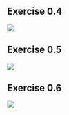 ## Exercise 0.4
[![](https://mermaid.ink/img/pako:eNqtU1Fv0zAQ_iuHeU2TJu26NkJ9gTGEGJvUigcwQm58SbwldrCdrVXV_845LX0aIKTlwYq-O3_f3ee7PSuMRJYzhz971AW-U6KyouV6Y82TQztaLul8RJvDh_X6Du5uV2uove9cniTO91KhiwsX19g4pR9UXKoEt6LtGhRdl2h8-qGNR66PLCPiOzEHwptPo6D_R7Xrq_8SIyH3rFIrlKaL7oWEBrr7v0iFGNehHjCUAOfo6QecF9Y7wC0WvVe6gns3OAG-Fh7ebGyyBBuexFHWx9XtZ5DCCyitaeEoGgRepJlATAUb_Ww73-I4jvacxkR71J6znLNrYyRoVdX-FWcRZ8SAQyAbZ9koTUfjbJ3O8-kiH1_E08n8K2eH7_8w5OgEOjIAAR9JCmqhZUOhkx2DMxa1ROtgeGrwBqRyXSN2LGItWvJe0izvuQbgjJjaUBeECu0DZwGOTvgXYZXYNDQvlLCnlM6qVtjdGrf-rWmMPV58_X74OIMD1wdSEb03q50uWO5tjxHru9D9aWtYXorGndErqbyxZ7Axgmpn-Z75XRd2rlLOEyVZW6oq4L1tCP79dCEcV8rX_SYuTJs4JWuamvpxMUtm2WwusgnOLifiYjKRxSZdzMtsmpbycpxmgh0OEcNB_-a44MOeH34BNXdf6w?type=png)](https://mermaid.live/edit#pako:eNqtU1Fv0zAQ_iuHeU2TJu26NkJ9gTGEGJvUigcwQm58SbwldrCdrVXV_845LX0aIKTlwYq-O3_f3ee7PSuMRJYzhz971AW-U6KyouV6Y82TQztaLul8RJvDh_X6Du5uV2uove9cniTO91KhiwsX19g4pR9UXKoEt6LtGhRdl2h8-qGNR66PLCPiOzEHwptPo6D_R7Xrq_8SIyH3rFIrlKaL7oWEBrr7v0iFGNehHjCUAOfo6QecF9Y7wC0WvVe6gns3OAG-Fh7ebGyyBBuexFHWx9XtZ5DCCyitaeEoGgRepJlATAUb_Ww73-I4jvacxkR71J6znLNrYyRoVdX-FWcRZ8SAQyAbZ9koTUfjbJ3O8-kiH1_E08n8K2eH7_8w5OgEOjIAAR9JCmqhZUOhkx2DMxa1ROtgeGrwBqRyXSN2LGItWvJe0izvuQbgjJjaUBeECu0DZwGOTvgXYZXYNDQvlLCnlM6qVtjdGrf-rWmMPV58_X74OIMD1wdSEb03q50uWO5tjxHru9D9aWtYXorGndErqbyxZ7Axgmpn-Z75XRd2rlLOEyVZW6oq4L1tCP79dCEcV8rX_SYuTJs4JWuamvpxMUtm2WwusgnOLifiYjKRxSZdzMtsmpbycpxmgh0OEcNB_-a44MOeH34BNXdf6w)

## Exercise 0.5
[![](https://mermaid.ink/img/pako:eNqtU8GO0zAQ_ZXBXNOkSbvdNkK9wLIIsSzSVhzAHNxkkng3sYPtlFZV_p1x0i2XSlyagxXNG7838zxzZJnOkaXM4u8OVYYfpCiNaLjaGv3Hopms13Tu0KTwabP5Bvd3G6ica20aRdZ1uUQbZjassLZSvciwkBHuRdPWKNo2sq3garw_IaYTp6d6-DLxylfSaYRUBNuLYv_Aa_UUPl9WeoW4UtohaMLhDJ5-wDphnAXcY9Y5qUp4toMV4CrhwPh3sIS_25poDZ-fHr9CLpyAwugGRk1AlYNX8EpX6ckrUOVaXWzrZxiGwZHTqCiHynGWcnavNdUgy8q94SzgjBhwAJJpkkzieDJNNvEyna_S6U04ny1_cNYHxPPrP-6MtqAlNxBwR3JQCZXXBA3-jLYYcgCNHUygVA25tG0tDixgDRp68JxG-sgVAGdE1PjSwBdpXjjz4eAU_y6MFNsarU84UkprZCPMYYN7917X2owX334cPs6g56onFdE5_XRQGUud6TBgXesNOC0PSwtR23P0LpdOm3Ow1oJqZ-mRuUPrV6-U1hEluVvI0sc7U1P49fU8HJbSVd02zHQTWZlXNEHVbrWIFsliKZIZLm5n4mY2y7NtvFoWyTwu8ttpnAjW9wHDQf9h3PNh3fu_h4FhXg?type=png)](https://mermaid.live/edit#pako:eNqtU8GO0zAQ_ZXBXNOkSbvdNkK9wLIIsSzSVhzAHNxkkng3sYPtlFZV_p1x0i2XSlyagxXNG7838zxzZJnOkaXM4u8OVYYfpCiNaLjaGv3Hopms13Tu0KTwabP5Bvd3G6ica20aRdZ1uUQbZjassLZSvciwkBHuRdPWKNo2sq3garw_IaYTp6d6-DLxylfSaYRUBNuLYv_Aa_UUPl9WeoW4UtohaMLhDJ5-wDphnAXcY9Y5qUp4toMV4CrhwPh3sIS_25poDZ-fHr9CLpyAwugGRk1AlYNX8EpX6ckrUOVaXWzrZxiGwZHTqCiHynGWcnavNdUgy8q94SzgjBhwAJJpkkzieDJNNvEyna_S6U04ny1_cNYHxPPrP-6MtqAlNxBwR3JQCZXXBA3-jLYYcgCNHUygVA25tG0tDixgDRp68JxG-sgVAGdE1PjSwBdpXjjz4eAU_y6MFNsarU84UkprZCPMYYN7917X2owX334cPs6g56onFdE5_XRQGUud6TBgXesNOC0PSwtR23P0LpdOm3Ow1oJqZ-mRuUPrV6-U1hEluVvI0sc7U1P49fU8HJbSVd02zHQTWZlXNEHVbrWIFsliKZIZLm5n4mY2y7NtvFoWyTwu8ttpnAjW9wHDQf9h3PNh3fu_h4FhXg)

## Exercise 0.6
[![](https://mermaid.ink/img/pako:eNptUk1v2zAM_Susdk3s2PloIwwBiu7rMqxAgx0GAQVt0bZaW_IkuW0Q5L9Pctygh_kgEI_k43smj6w0khhnjv4OpEv6orC22AldWPPqyM53u_C-kOXwY7-_h_tfD3tovO8dT1PnB6nIJaVLGmqd0s8qqVRKb9j1LWHfp5peH7Xx9Oh6FFroGIMJdDDxc7gz2pP2c3_oiUNoalWJXhmdPjmj4XNh0x0cRRA61gnGBftujASt6sZfwW2NSidJIthMMImexop8kefzLJsv8n225YsNX62T9Xr1R7BT1HH2NA_uLjrCiI6cw_pMMCotLQVCOTX9R_wUQG-ch49mAbUE3ygH3qq6JhuChiY3T-6jz5BAD5a0fK-KJI7Ngh7boZJhPUehAQQLyS7Kg-jUPgsW4dmE_0arsGjJxYJjKOmt6tAe9vTm70xr7Lnx07fxEwyCqVOYgoM3DwddMu7tQDM29PEvTofAeIWtu6BfpfLGXsDWYBDN-JHF7QWdtXI-UIZdVaqO-GDbAL8fTEwntfLNUCSl6VKnZIPWNy_bTbrJNzeYL2lzvcT1cinLItveVPkqq-T1IsuRnU4zRuP8n-ebHU_39A9wwPKP?type=png)](https://mermaid.live/edit#pako:eNptUk1v2zAM_Susdk3s2PloIwwBiu7rMqxAgx0GAQVt0bZaW_IkuW0Q5L9Pctygh_kgEI_k43smj6w0khhnjv4OpEv6orC22AldWPPqyM53u_C-kOXwY7-_h_tfD3tovO8dT1PnB6nIJaVLGmqd0s8qqVRKb9j1LWHfp5peH7Xx9Oh6FFroGIMJdDDxc7gz2pP2c3_oiUNoalWJXhmdPjmj4XNh0x0cRRA61gnGBftujASt6sZfwW2NSidJIthMMImexop8kefzLJsv8n225YsNX62T9Xr1R7BT1HH2NA_uLjrCiI6cw_pMMCotLQVCOTX9R_wUQG-ch49mAbUE3ygH3qq6JhuChiY3T-6jz5BAD5a0fK-KJI7Ngh7boZJhPUehAQQLyS7Kg-jUPgsW4dmE_0arsGjJxYJjKOmt6tAe9vTm70xr7Lnx07fxEwyCqVOYgoM3DwddMu7tQDM29PEvTofAeIWtu6BfpfLGXsDWYBDN-JHF7QWdtXI-UIZdVaqO-GDbAL8fTEwntfLNUCSl6VKnZIPWNy_bTbrJNzeYL2lzvcT1cinLItveVPkqq-T1IsuRnU4zRuP8n-ebHU_39A9wwPKP)